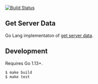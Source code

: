 [![Build Status](https://travis-ci.org/seanmalloy/gsd.svg?branch=master)](https://travis-ci.org/seanmalloy/gsd)

## Get Server Data

Go Lang implementaton of [get server data](https://github.com/seanmalloy/get-server-data).

## Development
Requires Go 1.13+.
```
$ make build
$ make test
```
